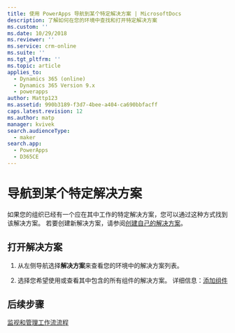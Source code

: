 ```yaml
---
title: 使用 PowerApps 导航到某个特定解决方案 | MicrosoftDocs
description: 了解如何在您的环境中查找和打开特定解决方案
ms.custom: ''
ms.date: 10/29/2018
ms.reviewer: ''
ms.service: crm-online
ms.suite: ''
ms.tgt_pltfrm: ''
ms.topic: article
applies_to:
  - Dynamics 365 (online)
  - Dynamics 365 Version 9.x
  - powerapps
author: Mattp123
ms.assetid: 990b3189-f3d7-4bee-a404-ca690bbfacff
caps.latest.revision: 12
ms.author: matp
manager: kvivek
search.audienceType:
  - maker
search.app:
  - PowerApps
  - D365CE
---
```


# <a name="navigate-to-a-specific-solution"></a>导航到某个特定解决方案

如果您的组织已经有一个应在其中工作的特定解决方案，您可以通过这种方式找到该解决方案。 若要创建新解决方案，请参阅[创建自己的解决方案](create-solution.md)。  
  
## <a name="open-a-solution"></a>打开解决方案  
  
1. 从左侧导航选择**解决方案**来查看您的环境中的解决方案列表。
  
2. 选择您希望使用或查看其中包含的所有组件的解决方案。 详细信息：[添加组件](solutions-overview.md)  

 ## <a name="next-steps"></a>后续步骤
[监视和管理工作流流程](/flow/monitor-manage-processes)
